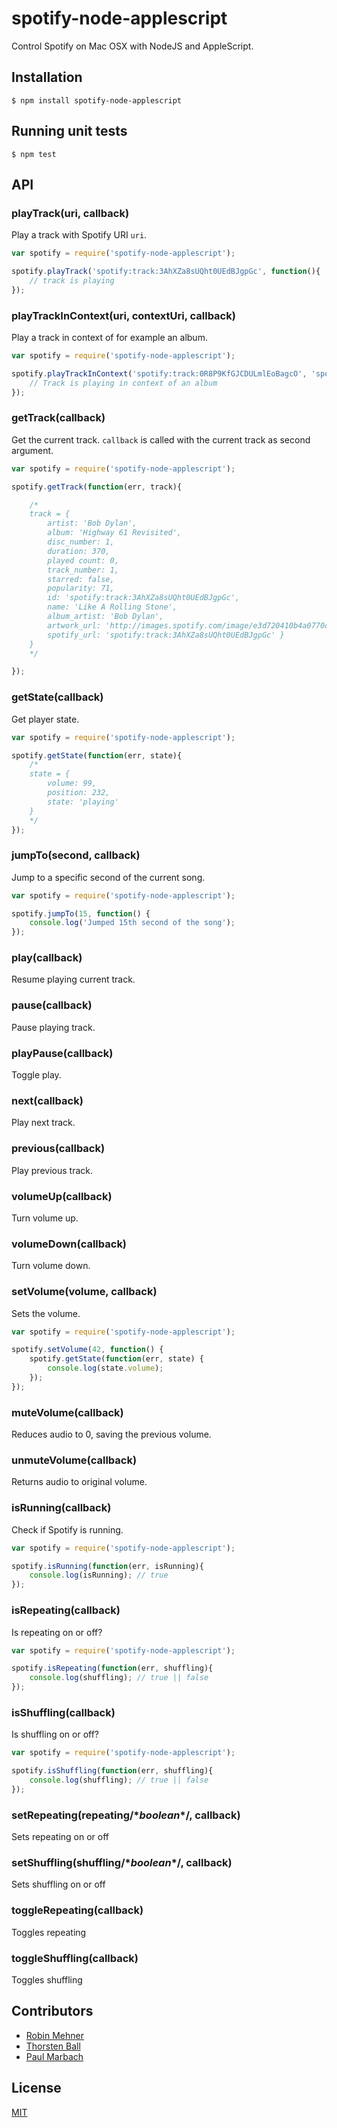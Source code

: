 # spotify-node-applescript
Control Spotify on Mac OSX with NodeJS and AppleScript.

## Installation

```
$ npm install spotify-node-applescript
```

## Running unit tests

```
$ npm test
```

## API

### playTrack(uri, callback)

Play a track with Spotify URI `uri`.

```javascript
var spotify = require('spotify-node-applescript');

spotify.playTrack('spotify:track:3AhXZa8sUQht0UEdBJgpGc', function(){
    // track is playing
});
```

### playTrackInContext(uri, contextUri, callback)

Play a track in context of for example an album.

```javascript
var spotify = require('spotify-node-applescript');

spotify.playTrackInContext('spotify:track:0R8P9KfGJCDULmlEoBagcO', 'spotify:album:6ZG5lRT77aJ3btmArcykra', function(){
    // Track is playing in context of an album
});
```

### getTrack(callback)

Get the current track. `callback` is called with the current track as second argument.

```javascript
var spotify = require('spotify-node-applescript');

spotify.getTrack(function(err, track){

    /*
    track = {
        artist: 'Bob Dylan',
        album: 'Highway 61 Revisited',
        disc_number: 1,
        duration: 370,
        played count: 0,
        track_number: 1,
        starred: false,
        popularity: 71,
        id: 'spotify:track:3AhXZa8sUQht0UEdBJgpGc',
        name: 'Like A Rolling Stone',
        album_artist: 'Bob Dylan',
        artwork_url: 'http://images.spotify.com/image/e3d720410b4a0770c1fc84bc8eb0f0b76758a358',
        spotify_url: 'spotify:track:3AhXZa8sUQht0UEdBJgpGc' }
    }
    */

});
```

### getState(callback)

Get player state.

```javascript
var spotify = require('spotify-node-applescript');

spotify.getState(function(err, state){
    /*
    state = {
        volume: 99,
        position: 232,
        state: 'playing'
    }
    */
});
```

### jumpTo(second, callback)

Jump to a specific second of the current song.

```javascript
var spotify = require('spotify-node-applescript');

spotify.jumpTo(15, function() {
    console.log('Jumped 15th second of the song');
});
```

### play(callback)

Resume playing current track.

### pause(callback)

Pause playing track.

### playPause(callback)

Toggle play.

### next(callback)

Play next track.

### previous(callback)

Play previous track.

### volumeUp(callback)

Turn volume up.

### volumeDown(callback)

Turn volume down.

### setVolume(volume, callback)

Sets the volume.

```javascript
var spotify = require('spotify-node-applescript');

spotify.setVolume(42, function() {
    spotify.getState(function(err, state) {
        console.log(state.volume);
    });
});
```

### muteVolume(callback)

Reduces audio to 0, saving the previous volume.

### unmuteVolume(callback)

Returns audio to original volume.

### isRunning(callback)

Check if Spotify is running.

```javascript
var spotify = require('spotify-node-applescript');

spotify.isRunning(function(err, isRunning){
    console.log(isRunning); // true
});
```

### isRepeating(callback)
Is repeating on or off?
```js
var spotify = require('spotify-node-applescript');

spotify.isRepeating(function(err, shuffling){
    console.log(shuffling); // true || false
});
```

### isShuffling(callback)
Is shuffling on or off?
```js
var spotify = require('spotify-node-applescript');

spotify.isShuffling(function(err, shuffling){
    console.log(shuffling); // true || false
});
```
### setRepeating(repeating/\**boolean*\*/, callback)
Sets repeating on or off

### setShuffling(shuffling/\**boolean*\*/, callback)
Sets shuffling on or off

### toggleRepeating(callback)
Toggles repeating

### toggleShuffling(callback)
Toggles shuffling

## Contributors

* [Robin Mehner](https://github.com/rmehner)
* [Thorsten Ball](https://github.com/mrnugget)
* [Paul Marbach](https://github.com/fastfrwrd)

## License

[MIT](LICENSE)
